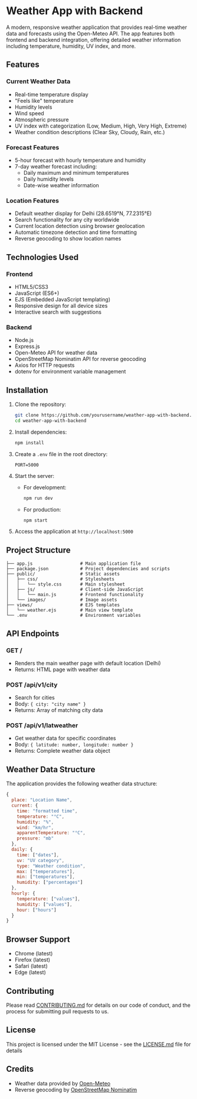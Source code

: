 # Weather App with Backend

A modern, responsive weather application that provides real-time weather data and forecasts using the Open-Meteo API. The app features both frontend and backend integration, offering detailed weather information including temperature, humidity, UV index, and more.

## Features

### Current Weather Data

- Real-time temperature display
- "Feels like" temperature
- Humidity levels
- Wind speed
- Atmospheric pressure
- UV index with categorization (Low, Medium, High, Very High, Extreme)
- Weather condition descriptions (Clear Sky, Cloudy, Rain, etc.)

### Forecast Features

- 5-hour forecast with hourly temperature and humidity
- 7-day weather forecast including:
  - Daily maximum and minimum temperatures
  - Daily humidity levels
  - Date-wise weather information

### Location Features

- Default weather display for Delhi (28.6519°N, 77.2315°E)
- Search functionality for any city worldwide
- Current location detection using browser geolocation
- Automatic timezone detection and time formatting
- Reverse geocoding to show location names

## Technologies Used

### Frontend

- HTML5/CSS3
- JavaScript (ES6+)
- EJS (Embedded JavaScript templating)
- Responsive design for all device sizes
- Interactive search with suggestions

### Backend

- Node.js
- Express.js
- Open-Meteo API for weather data
- OpenStreetMap Nominatim API for reverse geocoding
- Axios for HTTP requests
- dotenv for environment variable management

## Installation

1. Clone the repository:
   ```bash
   git clone https://github.com/yourusername/weather-app-with-backend.git
   cd weather-app-with-backend
   ```

2. Install dependencies:
   ```bash
   npm install
   ```

3. Create a `.env` file in the root directory:
   ```
   PORT=5000
   ```

4. Start the server:

   - For development:
     ```bash
     npm run dev
     ```
   - For production:
     ```bash
     npm start
     ```

5. Access the application at `http://localhost:5000`

## Project Structure

```
├── app.js                  # Main application file
├── package.json            # Project dependencies and scripts
├── public/                 # Static assets
│   ├── css/                # Stylesheets
│   │   └── style.css       # Main stylesheet
│   ├── js/                 # Client-side JavaScript
│   │   └── main.js         # Frontend functionality
│   └── images/             # Image assets
├── views/                  # EJS templates
│   └── weather.ejs         # Main view template
└── .env                    # Environment variables
```

## API Endpoints

### GET /

- Renders the main weather page with default location (Delhi)
- Returns: HTML page with weather data

### POST /api/v1/city

- Search for cities
- Body: `{ city: "city name" }`
- Returns: Array of matching city data

### POST /api/v1/latweather

- Get weather data for specific coordinates
- Body: `{ latitude: number, longitude: number }`
- Returns: Complete weather data object

## Weather Data Structure

The application provides the following weather data structure:
```javascript
{
  place: "Location Name",
  current: {
    time: "formatted time",
    temperature: "°C",
    humidity: "%",
    wind: "km/hr",
    apparentTemperature: "°C",
    pressure: "mb"
  },
  daily: {
    time: ["dates"],
    uv: "UV category",
    type: "Weather condition",
    max: ["temperatures"],
    min: ["temperatures"],
    humidity: ["percentages"]
  },
  hourly: {
    temperature: ["values"],
    humidity: ["values"],
    hour: ["hours"]
  }
}
```

## Browser Support

- Chrome (latest)
- Firefox (latest)
- Safari (latest)
- Edge (latest)

## Contributing

Please read [CONTRIBUTING.md](CONTRIBUTING.md) for details on our code of conduct, and the process for submitting pull requests to us.

## License

This project is licensed under the MIT License - see the [LICENSE.md](LICENSE.md) file for details

## Credits

- Weather data provided by [Open-Meteo](https://open-meteo.com/)
- Reverse geocoding by [OpenStreetMap Nominatim](https://nominatim.org/)
